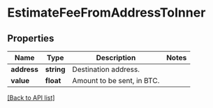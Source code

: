 # EstimateFeeFromAddressToInner

## Properties

Name | Type | Description | Notes
------------ | ------------- | ------------- | -------------
**address** | **string** | Destination address. |
**value** | **float** | Amount to be sent, in BTC. |

[[Back to API list]](../../README.md#api-endpoints)
